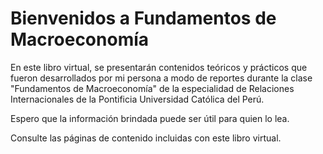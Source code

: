 # Bienvenidos a Fundamentos de Macroeconomía

En este libro virtual, se presentarán contenidos teóricos y prácticos que fueron desarrollados por mi persona a modo de reportes durante la clase "Fundamentos de Macroeconomía" de la especialidad de Relaciones Internacionales de la Pontificia Universidad Católica del Perú.

Espero que la información brindada puede ser útil para quien lo lea. 

Consulte las páginas de contenido incluidas con este libro virtual.

```{tableofcontents}
```
